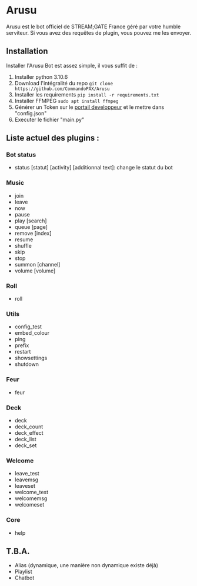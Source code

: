 # Arusu
Arusu est le bot officiel de STREAM;GATE France géré par votre humble serviteur.
Si vous avez des requêtes de plugin, vous pouvez me les envoyer.

## Installation

Installer l'Arusu Bot est assez simple, il vous suffit de :
1. Installer python 3.10.6
2. Download l'intégralité du repo
`git clone https://github.com/CommandoPAX/Arusu`
3. Installer les requirements
`pip install -r requirements.txt`
4. Installer FFMPEG
`sudo apt install ffmpeg`
5. Générer un Token sur le [portail developpeur](https://discord.com/developers/docs/intro) et le mettre dans "config.json"
6. Executer le fichier "main.py"

## Liste actuel des plugins :

### Bot status

- status [statut] [activity] [additionnal text]: change le statut du bot

### Music

- join
- leave
- now
- pause
- play [search]
- queue [page]
- remove [index]
- resume
- shuffle
- skip
- stop
- summon [channel]
- volume [volume]

### Roll

- roll

### Utils

- config_test
- embed_colour
- ping
- prefix
- restart
- showsettings
- shutdown

### Feur

- feur

### Deck

- deck
- deck_count
- deck_effect
- deck_list
- deck_set

### Welcome

- leave_test
- leavemsg
- leaveset
- welcome_test
- welcomemsg
- welcomeset

### Core

- help

## T.B.A.

- Alias (dynamique, une manière non dynamique existe déjà)
- Playlist
- Chatbot

